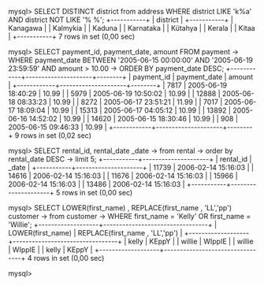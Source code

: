 mysql> SELECT DISTINCT district from address WHERE district LIKE 'k%a' AND district  NOT LIKE '% %';
+-----------+
| district  |
+-----------+
| Kanagawa  |
| Kalmykia  |
| Kaduna    |
| Karnataka |
| Kütahya   |
| Kerala    |
| Kitaa     |
+-----------+
7 rows in set (0,00 sec)

mysql> SELECT payment_id, payment_date, amount FROM payment 
    -> WHERE payment_date BETWEEN '2005-06-15 00:00:00' AND '2005-06-19 23:59:59' AND amount > 10.00
    -> ORDER BY payment_date DESC;
+------------+---------------------+--------+
| payment_id | payment_date        | amount |
+------------+---------------------+--------+
|       7817 | 2005-06-19 18:40:29 |  10.99 |
|       5979 | 2005-06-19 10:50:02 |  10.99 |
|      12888 | 2005-06-18 08:33:23 |  10.99 |
|       8272 | 2005-06-17 23:51:21 |  11.99 |
|       7017 | 2005-06-17 18:09:04 |  10.99 |
|      15313 | 2005-06-17 04:05:12 |  10.99 |
|      13892 | 2005-06-16 14:52:02 |  10.99 |
|      14620 | 2005-06-15 18:30:46 |  10.99 |
|        908 | 2005-06-15 09:46:33 |  10.99 |
+------------+---------------------+--------+
9 rows in set (0,02 sec)

mysql> SELECT rental_id, rental_date _date
    -> from rental
    -> order by rental_date DESC
    -> limit 5;
+-----------+---------------------+
| rental_id | _date               |
+-----------+---------------------+
|     11739 | 2006-02-14 15:16:03 |
|     14616 | 2006-02-14 15:16:03 |
|     11676 | 2006-02-14 15:16:03 |
|     15966 | 2006-02-14 15:16:03 |
|     13486 | 2006-02-14 15:16:03 |
+-----------+---------------------+
5 rows in set (0,00 sec)

mysql> SELECT LOWER(first_name) , REPLACE(first_name , 'LL','pp')
customer    -> from customer
    -> WHERE first_name = 'Kelly' OR first_name = 'Willie';
+-------------------+---------------------------------+
| LOWER(first_name) | REPLACE(first_name , 'LL','pp') |
+-------------------+---------------------------------+
| kelly             | KEppY                           |
| willie            | WIppIE                          |
| willie            | WIppIE                          |
| kelly             | KEppY                           |
+-------------------+---------------------------------+
4 rows in set (0,00 sec)

mysql>
